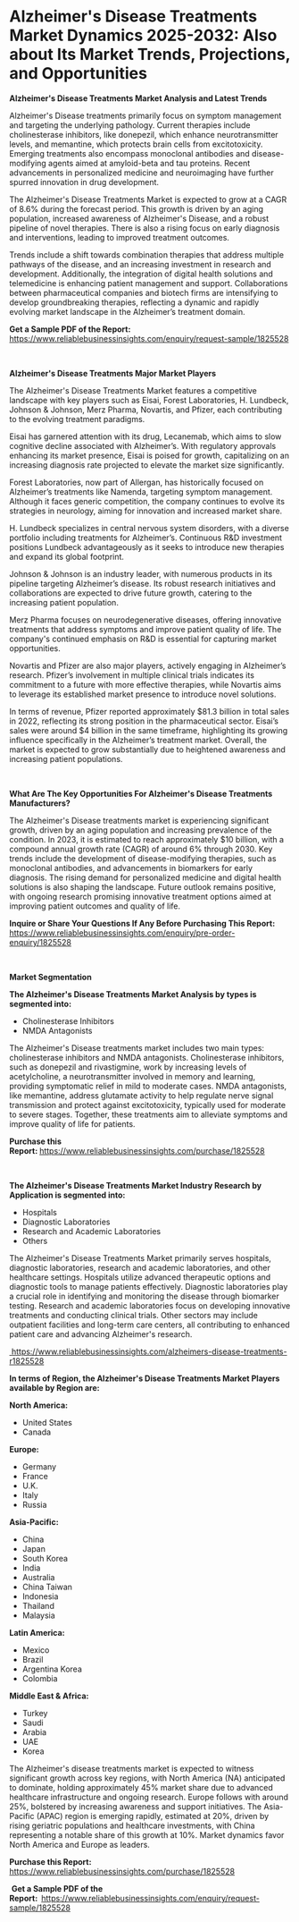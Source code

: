 <p><h1>Alzheimer's Disease Treatments Market Dynamics 2025-2032: Also about Its Market Trends, Projections, and Opportunities</h1></p><p><strong>Alzheimer's Disease Treatments Market Analysis and Latest Trends</strong></p>
<p><p>Alzheimer's Disease treatments primarily focus on symptom management and targeting the underlying pathology. Current therapies include cholinesterase inhibitors, like donepezil, which enhance neurotransmitter levels, and memantine, which protects brain cells from excitotoxicity. Emerging treatments also encompass monoclonal antibodies and disease-modifying agents aimed at amyloid-beta and tau proteins. Recent advancements in personalized medicine and neuroimaging have further spurred innovation in drug development.</p><p>The Alzheimer's Disease Treatments Market is expected to grow at a CAGR of 8.6% during the forecast period. This growth is driven by an aging population, increased awareness of Alzheimer's Disease, and a robust pipeline of novel therapies. There is also a rising focus on early diagnosis and interventions, leading to improved treatment outcomes. </p><p>Trends include a shift towards combination therapies that address multiple pathways of the disease, and an increasing investment in research and development. Additionally, the integration of digital health solutions and telemedicine is enhancing patient management and support. Collaborations between pharmaceutical companies and biotech firms are intensifying to develop groundbreaking therapies, reflecting a dynamic and rapidly evolving market landscape in the Alzheimer’s treatment domain.</p></p>
<p><strong>Get a Sample PDF of the Report:&nbsp;</strong> <a href="https://www.reliablebusinessinsights.com/enquiry/request-sample/1825528?utm_campaign=3458&utm_medium=2&utm_source=Github&utm_content=ia&utm_term=12042025&utm_id=alzheimers-disease-treatments">https://www.reliablebusinessinsights.com/enquiry/request-sample/1825528</a></p>
<p>&nbsp;</p>
<p><strong>Alzheimer's Disease Treatments Major Market Players</strong></p>
<p><p>The Alzheimer's Disease Treatments Market features a competitive landscape with key players such as Eisai, Forest Laboratories, H. Lundbeck, Johnson & Johnson, Merz Pharma, Novartis, and Pfizer, each contributing to the evolving treatment paradigms.</p><p>Eisai has garnered attention with its drug, Lecanemab, which aims to slow cognitive decline associated with Alzheimer’s. With regulatory approvals enhancing its market presence, Eisai is poised for growth, capitalizing on an increasing diagnosis rate projected to elevate the market size significantly.</p><p>Forest Laboratories, now part of Allergan, has historically focused on Alzheimer’s treatments like Namenda, targeting symptom management. Although it faces generic competition, the company continues to evolve its strategies in neurology, aiming for innovation and increased market share.</p><p>H. Lundbeck specializes in central nervous system disorders, with a diverse portfolio including treatments for Alzheimer’s. Continuous R&D investment positions Lundbeck advantageously as it seeks to introduce new therapies and expand its global footprint.</p><p>Johnson & Johnson is an industry leader, with numerous products in its pipeline targeting Alzheimer’s disease. Its robust research initiatives and collaborations are expected to drive future growth, catering to the increasing patient population.</p><p>Merz Pharma focuses on neurodegenerative diseases, offering innovative treatments that address symptoms and improve patient quality of life. The company's continued emphasis on R&D is essential for capturing market opportunities.</p><p>Novartis and Pfizer are also major players, actively engaging in Alzheimer’s research. Pfizer’s involvement in multiple clinical trials indicates its commitment to a future with more effective therapies, while Novartis aims to leverage its established market presence to introduce novel solutions.</p><p>In terms of revenue, Pfizer reported approximately $81.3 billion in total sales in 2022, reflecting its strong position in the pharmaceutical sector. Eisai’s sales were around $4 billion in the same timeframe, highlighting its growing influence specifically in the Alzheimer’s treatment market. Overall, the market is expected to grow substantially due to heightened awareness and increasing patient populations.</p></p>
<p>&nbsp;</p>
<p><strong>What Are The Key Opportunities For Alzheimer's Disease Treatments Manufacturers?</strong></p>
<p><p>The Alzheimer's Disease treatments market is experiencing significant growth, driven by an aging population and increasing prevalence of the condition. In 2023, it is estimated to reach approximately $10 billion, with a compound annual growth rate (CAGR) of around 6% through 2030. Key trends include the development of disease-modifying therapies, such as monoclonal antibodies, and advancements in biomarkers for early diagnosis. The rising demand for personalized medicine and digital health solutions is also shaping the landscape. Future outlook remains positive, with ongoing research promising innovative treatment options aimed at improving patient outcomes and quality of life.</p></p>
<p><strong>Inquire or Share Your Questions If Any Before Purchasing This Report:</strong> <a href="https://www.reliablebusinessinsights.com/enquiry/pre-order-enquiry/1825528?utm_campaign=3458&utm_medium=2&utm_source=Github&utm_content=ia&utm_term=12042025&utm_id=alzheimers-disease-treatments">https://www.reliablebusinessinsights.com/enquiry/pre-order-enquiry/1825528</a></p>
<p>&nbsp;</p>
<p><strong>Market Segmentation</strong></p>
<p><strong>The Alzheimer's Disease Treatments Market Analysis by types is segmented into:</strong></p>
<p><ul><li>Cholinesterase Inhibitors</li><li>NMDA Antagonists</li></ul></p>
<p><p>The Alzheimer's Disease treatments market includes two main types: cholinesterase inhibitors and NMDA antagonists. Cholinesterase inhibitors, such as donepezil and rivastigmine, work by increasing levels of acetylcholine, a neurotransmitter involved in memory and learning, providing symptomatic relief in mild to moderate cases. NMDA antagonists, like memantine, address glutamate activity to help regulate nerve signal transmission and protect against excitotoxicity, typically used for moderate to severe stages. Together, these treatments aim to alleviate symptoms and improve quality of life for patients.</p></p>
<p><strong>Purchase this Report:&nbsp;</strong><a href="https://www.reliablebusinessinsights.com/purchase/1825528?utm_campaign=3458&utm_medium=2&utm_source=Github&utm_content=ia&utm_term=12042025&utm_id=alzheimers-disease-treatments">https://www.reliablebusinessinsights.com/purchase/1825528</a></p>
<p>&nbsp;</p>
<p><strong>The Alzheimer's Disease Treatments Market Industry Research by Application is segmented into:</strong></p>
<p><ul><li>Hospitals</li><li>Diagnostic Laboratories</li><li>Research and Academic Laboratories</li><li>Others</li></ul></p>
<p><p>The Alzheimer's Disease Treatments Market primarily serves hospitals, diagnostic laboratories, research and academic laboratories, and other healthcare settings. Hospitals utilize advanced therapeutic options and diagnostic tools to manage patients effectively. Diagnostic laboratories play a crucial role in identifying and monitoring the disease through biomarker testing. Research and academic laboratories focus on developing innovative treatments and conducting clinical trials. Other sectors may include outpatient facilities and long-term care centers, all contributing to enhanced patient care and advancing Alzheimer's research.</p></p>
<p><a href="https://www.reliablebusinessinsights.com/alzheimers-disease-treatments-r1825528?utm_campaign=3458&utm_medium=2&utm_source=Github&utm_content=ia&utm_term=12042025&utm_id=alzheimers-disease-treatments">&nbsp;https://www.reliablebusinessinsights.com/alzheimers-disease-treatments-r1825528</a></p>
<p><strong>In terms of Region, the Alzheimer's Disease Treatments Market Players available by Region are:</strong></p>
<p>
    <p> <strong> North America: </strong>
        <ul>
            <li>United States</li>
            <li>Canada</li>
        </ul>
        </p> 
    <p> <strong> Europe: </strong>
        <ul>
            <li>Germany</li>
            <li>France</li>
            <li>U.K.</li>
            <li>Italy</li>
            <li>Russia</li>
        </ul>
        </p> 
    <p> <strong> Asia-Pacific: </strong>
        <ul>
            <li>China</li>
            <li>Japan</li>
            <li>South Korea</li>
            <li>India</li>
            <li>Australia</li>
            <li>China Taiwan</li>
            <li>Indonesia</li>
            <li>Thailand</li>
            <li>Malaysia</li>
        </ul>
        </p> 
    <p> <strong> Latin America: </strong>
        <ul>
            <li>Mexico</li>
            <li>Brazil</li>
            <li>Argentina Korea</li>
            <li>Colombia</li>
        </ul>
        </p> 
    <p> <strong> Middle East & Africa: </strong>
        <ul>
            <li>Turkey</li>
            <li>Saudi</li>
            <li>Arabia</li>
            <li>UAE</li>
            <li>Korea</li>
        </ul>
    </p>
    </p>
<p><p>The Alzheimer's disease treatments market is expected to witness significant growth across key regions, with North America (NA) anticipated to dominate, holding approximately 45% market share due to advanced healthcare infrastructure and ongoing research. Europe follows with around 25%, bolstered by increasing awareness and support initiatives. The Asia-Pacific (APAC) region is emerging rapidly, estimated at 20%, driven by rising geriatric populations and healthcare investments, with China representing a notable share of this growth at 10%. Market dynamics favor North America and Europe as leaders.</p></p>
<p><strong>Purchase this Report: </strong><a href="https://www.reliablebusinessinsights.com/purchase/1825528?utm_campaign=3458&utm_medium=2&utm_source=Github&utm_content=ia&utm_term=12042025&utm_id=alzheimers-disease-treatments">https://www.reliablebusinessinsights.com/purchase/1825528</a></p>
<p>&nbsp;<strong>Get a Sample PDF of the Report:&nbsp;&nbsp;</strong><a href="https://www.reliablebusinessinsights.com/enquiry/request-sample/1825528?utm_campaign=3458&utm_medium=2&utm_source=Github&utm_content=ia&utm_term=12042025&utm_id=alzheimers-disease-treatments">https://www.reliablebusinessinsights.com/enquiry/request-sample/1825528</a></p>
<p><strong></strong></p>
<p><p></p><p></p><p></p></p>